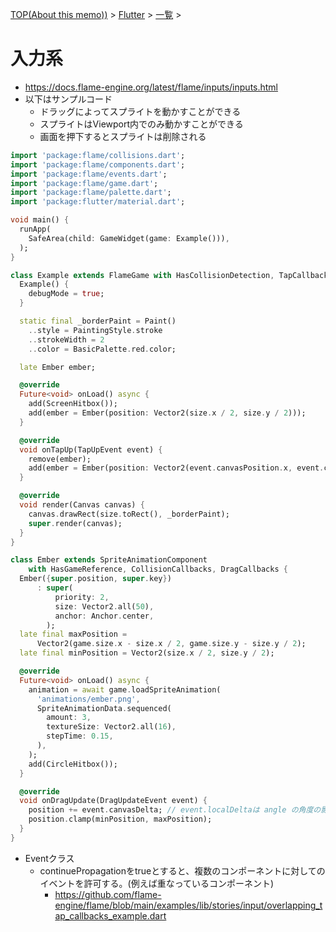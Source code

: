 [TOP(About this memo))](../../README.md) >  [Flutter](../README.md) > [一覧](./README.md) >

# 入力系
* https://docs.flame-engine.org/latest/flame/inputs/inputs.html
* 以下はサンプルコード
    * ドラッグによってスプライトを動かすことができる
    * スプライトはViewport内でのみ動かすことができる
    * 画面を押下するとスプライトは削除される
```dart
import 'package:flame/collisions.dart';
import 'package:flame/components.dart';
import 'package:flame/events.dart';
import 'package:flame/game.dart';
import 'package:flame/palette.dart';
import 'package:flutter/material.dart';

void main() {
  runApp(
    SafeArea(child: GameWidget(game: Example())),
  );
}

class Example extends FlameGame with HasCollisionDetection, TapCallbacks {
  Example() {
    debugMode = true;
  }

  static final _borderPaint = Paint()
    ..style = PaintingStyle.stroke
    ..strokeWidth = 2
    ..color = BasicPalette.red.color;

  late Ember ember;

  @override
  Future<void> onLoad() async {
    add(ScreenHitbox());
    add(ember = Ember(position: Vector2(size.x / 2, size.y / 2)));
  }

  @override
  void onTapUp(TapUpEvent event) {
    remove(ember);
    add(ember = Ember(position: Vector2(event.canvasPosition.x, event.canvasPosition.y)));
  }

  @override
  void render(Canvas canvas) {
    canvas.drawRect(size.toRect(), _borderPaint);
    super.render(canvas);
  }
}

class Ember extends SpriteAnimationComponent
    with HasGameReference, CollisionCallbacks, DragCallbacks {
  Ember({super.position, super.key})
      : super(
          priority: 2,
          size: Vector2.all(50),
          anchor: Anchor.center,
        );
  late final maxPosition =
      Vector2(game.size.x - size.x / 2, game.size.y - size.y / 2);
  late final minPosition = Vector2(size.x / 2, size.y / 2);

  @override
  Future<void> onLoad() async {
    animation = await game.loadSpriteAnimation(
      'animations/ember.png',
      SpriteAnimationData.sequenced(
        amount: 3,
        textureSize: Vector2.all(16),
        stepTime: 0.15,
      ),
    );
    add(CircleHitbox());
  }

  @override
  void onDragUpdate(DragUpdateEvent event) {
    position += event.canvasDelta; // event.localDeltaは angle の角度の影響を受ける
    position.clamp(minPosition, maxPosition);
  }
}
```
* Eventクラス
    * continuePropagationをtrueとすると、複数のコンポーネントに対してのイベントを許可する。(例えば重なっているコンポーネント)
        * https://github.com/flame-engine/flame/blob/main/examples/lib/stories/input/overlapping_tap_callbacks_example.dart
